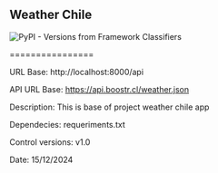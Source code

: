 Weather Chile 
----------------

![PyPI - Versions from Framework Classifiers](https://img.shields.io/pypi/frameworkversions/:frameworkName/:packageName)

================


URL Base: http://localhost:8000/api


API URL Base: https://api.boostr.cl/weather.json


Description: This is base of project weather chile app


Dependecies: requeriments.txt


Control versions: v1.0


Date: 15/12/2024
